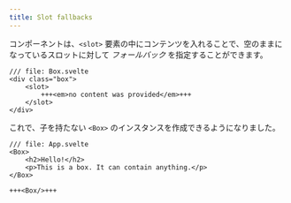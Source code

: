 ```yaml
---
title: Slot fallbacks
---
```


コンポーネントは、`<slot>` 要素の中にコンテンツを入れることで、空のままになっているスロットに対して *フォールバック* を指定することができます。

```svelte
/// file: Box.svelte
<div class="box">
	<slot>
		+++<em>no content was provided</em>+++
	</slot>
</div>
```

これで、子を持たない `<Box>` のインスタンスを作成できるようになりました。

```svelte
/// file: App.svelte
<Box>
	<h2>Hello!</h2>
	<p>This is a box. It can contain anything.</p>
</Box>

+++<Box/>+++
```
